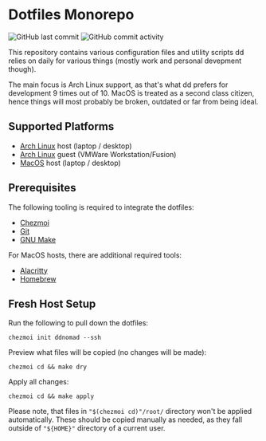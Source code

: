 Dotfiles Monorepo
=================
![GitHub last commit](https://img.shields.io/github/last-commit/ddnomad/dotfiles)
![GitHub commit activity](https://img.shields.io/github/commit-activity/w/ddnomad/dotfiles)

This repository contains various configuration files and utility scripts dd relies on daily
for various things (mostly work and personal devepment though).

The main focus is Arch Linux support, as that's what dd prefers for development 9 times out
of 10. MacOS is treated as a second class citizen, hence things will most probably be broken,
outdated or far from being ideal.

Supported Platforms
-------------------
+ [Arch Linux](https://www.archlinux.org/) host (laptop / desktop)
+ [Arch Linux](https://www.archlinux.org/) guest (VMWare Workstation/Fusion)
+ [MacOS](https://www.apple.com/macos) host (laptop / desktop)

Prerequisites
-------------
The following tooling is required to integrate the dotfiles:
* [Chezmoi](https://www.chezmoi.io/)
* [Git](https://git-scm.com/)
* [GNU Make](https://www.gnu.org/software/make/)

For MacOS hosts, there are additional required tools:
* [Alacritty](https://github.com/alacritty/alacritty)
* [Homebrew](https://brew.sh)

Fresh Host Setup
----------------
Run the following to pull down the dotfiles: 
```
chezmoi init ddnomad --ssh
```

Preview what files will be copied (no changes will be made):
```
chezmoi cd && make dry
```

Apply all changes:
```
chezmoi cd && make apply
```

Please note, that files in `"$(chezmoi cd)"/root/` directory won't be applied
automatically. These should be copied manually as needed, as they fall outside
of `"${HOME}"` directory of a current user.
